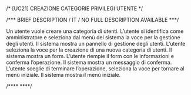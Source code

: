 /* [UC21]  CREAZIONE CATEGORIE PRIVILEGI UTENTE  */

/*** BRIEF DESCRIPTION / IT / NO FULL DESCRIPTION AVAILABLE ***/

Un utente vuole creare una categoria di utenti. L’utente si identifica 
come amministratore e seleziona dal menù del sistema la voce per la gestione degli utenti. 
Il sistema mostra un pannello di gestione degli utenti. L’utente seleziona la voce per la 
creazione di una nuova categoria di utenti. Il sistema mostra un form. L’utente riempie 
il form con le informazioni e conferma l’operazione. Il sistema mostra un messaggio di conferma. 
L’utente sceglie di terminare l’operazione, seleziona la voce per tornare al menù iniziale. 
Il sistema mostra il menù iniziale.

/**** ****/
